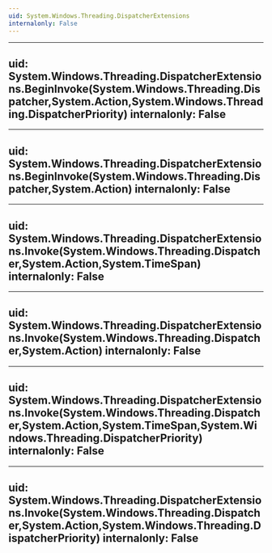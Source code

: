 ```yaml
---
uid: System.Windows.Threading.DispatcherExtensions
internalonly: False
---
```


---
uid: System.Windows.Threading.DispatcherExtensions.BeginInvoke(System.Windows.Threading.Dispatcher,System.Action,System.Windows.Threading.DispatcherPriority)
internalonly: False
---

---
uid: System.Windows.Threading.DispatcherExtensions.BeginInvoke(System.Windows.Threading.Dispatcher,System.Action)
internalonly: False
---

---
uid: System.Windows.Threading.DispatcherExtensions.Invoke(System.Windows.Threading.Dispatcher,System.Action,System.TimeSpan)
internalonly: False
---

---
uid: System.Windows.Threading.DispatcherExtensions.Invoke(System.Windows.Threading.Dispatcher,System.Action)
internalonly: False
---

---
uid: System.Windows.Threading.DispatcherExtensions.Invoke(System.Windows.Threading.Dispatcher,System.Action,System.TimeSpan,System.Windows.Threading.DispatcherPriority)
internalonly: False
---

---
uid: System.Windows.Threading.DispatcherExtensions.Invoke(System.Windows.Threading.Dispatcher,System.Action,System.Windows.Threading.DispatcherPriority)
internalonly: False
---
